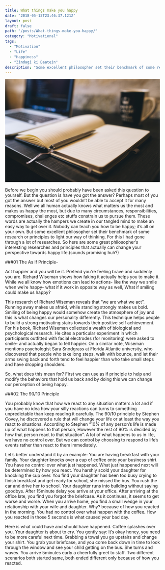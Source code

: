 ```yaml
---
title: What things make you happy
date: "2018-05-13T23:46:37.121Z"
layout: post
draft: false
path: "/posts/What-things-make-you-happy/"
category: "Motivational"
tags:
  - "Motivation"
  - "Life"
  - "Happiness"
  - "Zindagi ki Baatein"
description: "Some excellent philosopher set their benchmark of some research or principles to light our way of thinking. For this I had gone through a lot of researches. So here are some great philosopher’s interesting researches and principles that actually can change your perspective towards happy life."
---
```

![Nulla faucibus vestibulum eros in tempus. Vestibulum tempor imperdiet velit nec dapibus](./1.jpg)

Before we begin you should probably have been asked this question to yourself. But the question is have you got the answer? Perhaps most of you got the answer but most of you wouldn’t be able to accept it for many reasons. Well we all human actually knows what matters us the most and makes us happy the most, but due to many circumstances, responsibilities, compromises, challenges etc stuffs constrain us to pursue them. These words are actually the hampers we create in our tangled mind to make an easy way to get over it. 
Nobody can teach you how to be happy; it’s all on your own. But some excellent philosopher set their benchmark of some research or principles to light our way of thinking. For this I had gone through a lot of researches. So here are some great philosopher’s interesting researches and principles that actually can change your perspective towards happy life.(sounds promising huh?) 

###01 The As If Principle-

Act happier and you will be it. Pretend you’re feeling brave and suddenly you are. Richard Wiseman shows how faking it actually helps you to make it. While we all know how emotions can lead to actions- like the way we smile when we’re happy- what if it work in opposite way as well, What if smiling could make us happy?

This research of Richard Wiseman reveals that “we are what we act”. Running away makes us afraid, while standing strongly makes us bold. Smiling of being happy would somehow create the atmosphere of joy and this is what changes our personality differently. This technique helps people to build a strong motivating stairs towards their positive self achievement. For his book, Richard Wiseman collected a wealth of biological and psychological research. He cites a particular experiment in which participants outfitted with facial electrodes (for monitoring) were asked to smile- and actually began to fell happier. On a similar note, Wiseman mentions psychologist Sara Snodgrass at Florida Atlantic university, who discovered that people who take long steps, walk with bounce, and let their arms swing back and forth tend to feel happier than who take small steps and have dropping shoulders.

So, what does this mean for? First we can use as if principle to help and modify the behaviors that hold us back and by doing this we can change our perception of being happy.


###02 The 90/10 Principle

You probably know that how we react to any situation matters a lot and if you have no idea how your silly reactions can turns to something unpredictable than keep reading it carefully. The 90/10 principle by Stephen Covey, he discovered a rule that will change your life or at least the way you react to situations. According to Stephen “10% of any person’s life is made up of what happens to that person, However the rest of 90% is decided by how that person react to that situation”. A lot of what happens to us in life, we have no control over. But we can control by choosing to respond to life’s events rather than react to them immediately.

Let’s better understand it by an example: You are having breakfast with your family. Your daughter knocks over a cup of coffee onto your business shirt. You have no control over what just happened. What just happened next will be determined by how you react. You harshly scold your daughter for knocking the cup over. You find your daughter has been too busy crying to finish breakfast and get ready for school, she missed the bus. You rush the car and drive her to school. Your daughter runs into building without saying goodbye. After 15minute delay you arrive at your office. After arriving at the office late, you find you forgot the briefcase. As it continues, it seems to get worse and worse. When you arrive home, you find a small wedge in your relationship with your wife and daughter. Why? because of how you reacted in the morning. You had no control over what happen with the coffee. How you reacted in those 5 seconds is what caused your bad day. 

Here is what could have and should have happened. Coffee splashes over you. Your daughter is about to cry. You gently say: It’s okay honey, you need to be more careful next time. Grabbing a towel you go upstairs and change your shirt. You grab your briefcase, and you come back down in time to look through the window and see your child getting on the bus. She turns and waves. You arrive 5minutes early a cheerfully greet to staff. Two different scenarios both started same, both ended different only because of how you reacted.
 



